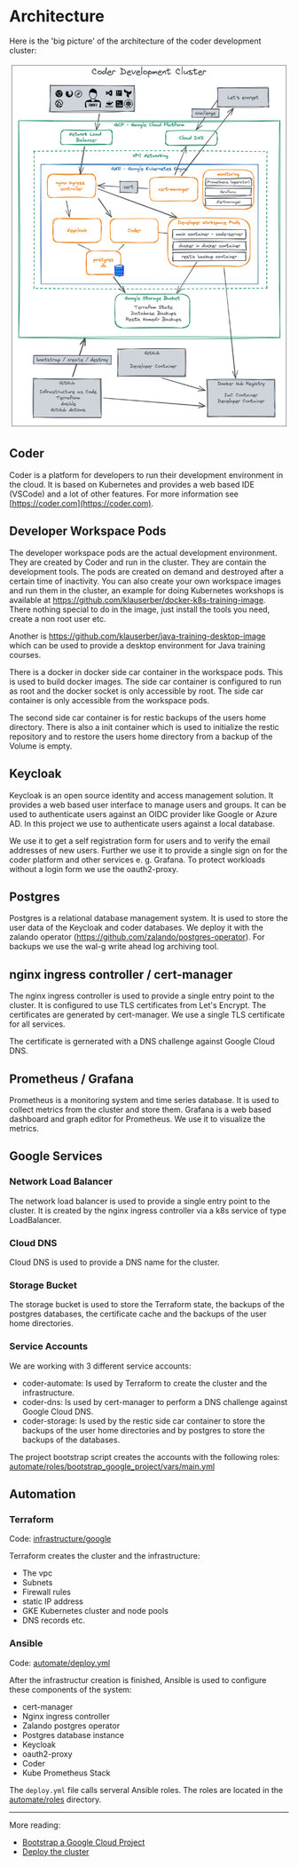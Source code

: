 # Architecture

Here is the 'big picture' of the architecture of the coder development cluster:

![](Architecture.excalidraw.png)

## Coder

Coder is a platform for developers to run their development environment in the cloud. It is based on Kubernetes and provides a web based IDE (VSCode) and a lot of other features. For more information see [https://coder.com](https://coder.com).

## Developer Workspace Pods

The developer workspace pods are the actual development environment. They are created by Coder and run in the cluster. They are contain the development tools. The pods are created on demand and destroyed after a certain time of inactivity. You can also create your own workspace images and run them in the cluster, an example for doing Kubernetes workshops is available at https://github.com/klauserber/docker-k8s-training-image. There nothing special to do in the image, just install the tools you need, create a non root user etc.

Another is https://github.com/klauserber/java-training-desktop-image which can be used to provide a desktop environment for Java training courses.

There is a docker in docker side car container in the workspace pods. This is used to build docker images. The side car container is configured to run as root and the docker socket is only accessible by root. The side car container is only accessible from the workspace pods.

The second side car container is for restic backups of the users home directory. There is also a init container which is used to initialize the restic repository and to restore the users home directory from a backup of the Volume is empty.

## Keycloak

Keycloak is an open source identity and access management solution. It provides a web based user interface to manage users and groups. It can be used to authenticate users against an OIDC provider like Google or Azure AD. In this project we use to authenticate users against a local database.

We use it to get a self registration form for users and to verify the email addresses of new users. Further we use it to provide a single sign on for the coder platform and other services e. g. Grafana. To protect workloads without a login form we use the oauth2-proxy.

## Postgres

Postgres is a relational database management system. It is used to store the user data of the Keycloak and coder databases. We deploy it with the zalando operator (https://github.com/zalando/postgres-operator). For backups we use the wal-g write ahead log archiving tool.

## nginx ingress controller / cert-manager

The nginx ingress controller is used to provide a single entry point to the cluster. It is configured to use TLS certificates from Let's Encrypt. The certificates are generated by cert-manager. We use a single TLS certificate for all services.

The certificate is gernerated with a DNS challenge against Google Cloud DNS.

## Prometheus / Grafana

Prometheus is a monitoring system and time series database. It is used to collect metrics from the cluster and store them. Grafana is a web based dashboard and graph editor for Prometheus. We use it to visualize the metrics.

## Google Services

### Network Load Balancer

The network load balancer is used to provide a single entry point to the cluster. It is created by the nginx ingress controller via a k8s service of type LoadBalancer.

### Cloud DNS

Cloud DNS is used to provide a DNS name for the cluster.

### Storage Bucket

The storage bucket is used to store the Terraform state, the backups of the postgres databases, the certificate cache and the backups of the user home directories.

### Service Accounts

We are working with 3 different service accounts:

* coder-automate: Is used by Terraform to create the cluster and the infrastructure.
* coder-dns: Is used by cert-manager to perform a DNS challenge against Google Cloud DNS.
* coder-storage: Is used by the restic side car container to store the backups of the user home directories and by postgres to store the backups of the databases.

The project bootstrap script creates the accounts with the following roles: [automate/roles/bootstrap_google_project/vars/main.yml](../automate/roles/bootstrap_google_project/vars/main.yml)

## Automation

### Terraform

Code: [infrastructure/google](../infrastructure/google/)

Terraform creates the cluster and the infrastructure:

* The vpc
* Subnets
* Firewall rules
* static IP address
* GKE Kubernetes cluster and node pools
* DNS records etc.

### Ansible

Code: [automate/deploy.yml](../automate/deploy.yml)

After the infrastructur creation is finished, Ansible is used to configure these components of the system:

* cert-manager
* Nginx ingress controller
* Zalando postgres operator
* Postgres database instance
* Keycloak
* oauth2-proxy
* Coder
* Kube Prometheus Stack

The `deploy.yml` file calls serveral Ansible roles. The roles are located in the [automate/roles](../automate/roles/) directory.

---

More reading:

* [Bootstrap a Google Cloud Project](bootstrap.md)
* [Deploy the cluster](deploy.md)